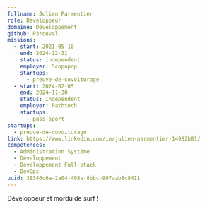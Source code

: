 ```yaml
---
fullname: Julien Parmentier
role: Développeur
domaine: Développement
github: P3rceval
missions:
  - start: 2021-05-10
    end: 2024-12-31
    status: independent
    employer: Scopopop
    startups:
      - preuve-de-covoiturage
  - start: 2024-02-05
    end: 2024-11-30
    status: independent
    employer: Pathtech
    startups:
      - pass-sport
startups:
  - preuve-de-covoiturage
link: https://www.linkedin.com/in/julien-parmentier-14982b81/
competences:
  - Administration Système
  - Développement
  - Développement Full-stack
  - DevOps
uuid: 38346c6a-2a04-408a-8bbc-907aab8c8411
---
```

Développeur et mordu de surf !
